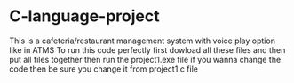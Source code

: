 # C-language-project
This is a cafeteria/restaurant management system with voice play option like in ATMS
To run this code perfectly first dowload all these files and then put all files together 
then run the project1.exe file if you wanna change the code then be sure you change it from project1.c file 
